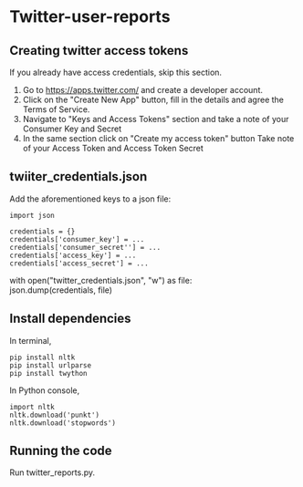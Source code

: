 # Twitter-user-reports

## Creating twitter access tokens
If you already have access credentials, skip this section.
1. Go to https://apps.twitter.com/ and create a developer account.
2. Click on the "Create New App" button, fill in the details and agree the Terms of Service.
3. Navigate to "Keys and Access Tokens" section and take a note of your Consumer Key and Secret
4. In the same section click on "Create my access token" button
Take note of your Access Token and Access Token Secret

## twiiter_credentials.json

Add the aforementioned keys to a json file:

    import json
    
    credentials = {}  
    credentials['consumer_key'] = ...  
    credentials['consumer_secret''] = ...  
    credentials['access_key'] = ...  
    credentials['access_secret'] = ...

with open("twitter_credentials.json", "w") as file:  
    json.dump(credentials, file)
    
## Install dependencies
In terminal,

    pip install nltk
    pip install urlparse
    pip install twython

In Python console,

    import nltk
    nltk.download('punkt')
    nltk.download('stopwords')
    
## Running the code

Run twitter_reports.py.
